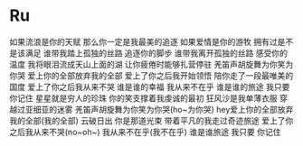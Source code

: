 # Ru
 如果流浪是你的天赋
那么你一定是我最美的追逐
如果爱情是你的游牧
拥有过是不是该满足
谁带我踏上孤独的丝路
追逐你的脚步
谁带我离开孤独的丝路
感受你的温度
我将眼泪流成天山上面的湖
让你疲倦时能够扎营停驻
羌笛声胡旋舞为你笑为你哭
爱上你的全部放弃我的全部
爱上了你之后我开始领悟
陪你走了一段最唯美的国度
爱上了你之后我从来不哭
谁是谁的幸福
我从来不在乎
谁是谁的旅途
我只要你记住
星星就是穷人的珍珠
你的笑支撑着我虔诚的最初
狂风沙是我单薄衣服
穿越过亚细亚的迷雾
羌笛声胡旋舞为你笑为你哭(ho~为你哭)
hey爱上你的全部放弃我的全部(我的全部)
云破日出
你是那道光束
带着平凡的我走过奇迹旅途
爱上了你之后我从来不哭(no~oh~)
我从来不在乎(我不在乎)
谁是谁旅途
我只要
你记住
